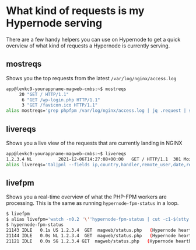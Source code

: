 What kind of requests is my Hypernode serving
===============================================

There are a few handy helpers you can use on Hypernode to get a quick overview of what kind of requests a Hypernode is currently serving.

## mostreqs

Shows you the top requests from the latest `/var/log/nginx/access.log`
```bash
app@levkc9-yourappname-magweb-cmbs:~$ mostreqs
     20 "GET / HTTP/1.1"
      6 "GET /wp-login.php HTTP/1.1"
      3 "GET /favicon.ico HTTP/1.1"
alias mostreqs='grep phpfpm /var/log/nginx/access.log | jq .request | sus | tail -n 10 | tac'
```

## livereqs

Shows you a live view of the requests that are currently landing in NGINX
```bash
app@levkc9-yourappname-magweb-cmbs:~$ livereqs
1.2.3.4	NL			2021-12-06T14:27:08+00:00	GET / HTTP/1.1	301	Mozilla/5.0 (X11; Linux x86_64) AppleWebKit/537.36 (KHTML, like Gecko) Chrome/96.0.4664.45 Safari/537.36
alias livereqs='tal|pnl --fields ip,country,handler,remote_user,date,req,status,user_agent'
```

## livefpm

Shows you a real-time overview of what the PHP-FPM workers are processing. This is the same as running `hypernode-fpm-status` in a loop.
```bash
$ livefpm
$ alias livefpm='watch -n0.2 '\''hypernode-fpm-status | cut -c1-$(stty size </dev/tty | cut -d" " -f2)'\'''
$ hypernode-fpm-status
21143 IDLE   0.1s US 1.2.3.4  GET  magweb/status.php   (Hypernode heartbeat)
21144 IDLE   0.0s NL 1.2.3.4  GET  magweb/status.php   (Hypernode heartbeat)
21121 IDLE   0.0s SG 1.2.3.4 GET  magweb/status.php   (Hypernode heartbeat)
```
